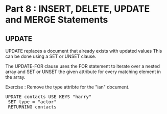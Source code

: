 # Part 8 : INSERT, DELETE, UPDATE and MERGE Statements

## UPDATE

UPDATE replaces a document that already exists with updated values
This can be done using a SET or UNSET clause.

The UPDATE-FOR clause uses the FOR statement to iterate over a nested array and SET or UNSET the given attribute for every matching element in the array.

Exercise : Remove the type attribte for the "ian" document.

<pre id="example">
UPDATE contacts USE KEYS "harry" 
 SET type = "actor" 
 RETURNING contacts

</pre>
